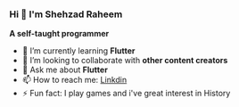 ### Hi  👋 I'm Shehzad Raheem

**A self-taught programmer** 

- 🌱 I’m currently learning **Flutter**
- 👯 I’m looking to collaborate with **other content creators**
- 💬 Ask me about **Flutter**
- 📫 How to reach me: [Linkdin](https://www.linkedin.com/in/shehzad-raheem-162902171/)
- ⚡ Fun fact: I play games and i've great interest in History

